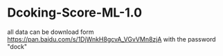 # Dcoking-Score-ML-1.0
all data can be download form https://pan.baidu.com/s/1DjWnkH8gcvA_VGvVMn8zjA 
with the password "dock" 


